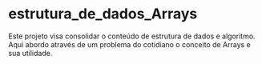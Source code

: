 # estrutura_de_dados_Arrays
Este projeto visa consolidar o conteúdo de estrutura de dados e algoritmo. Aqui abordo através de um problema do cotidiano o conceito de Arrays e sua utilidade.
